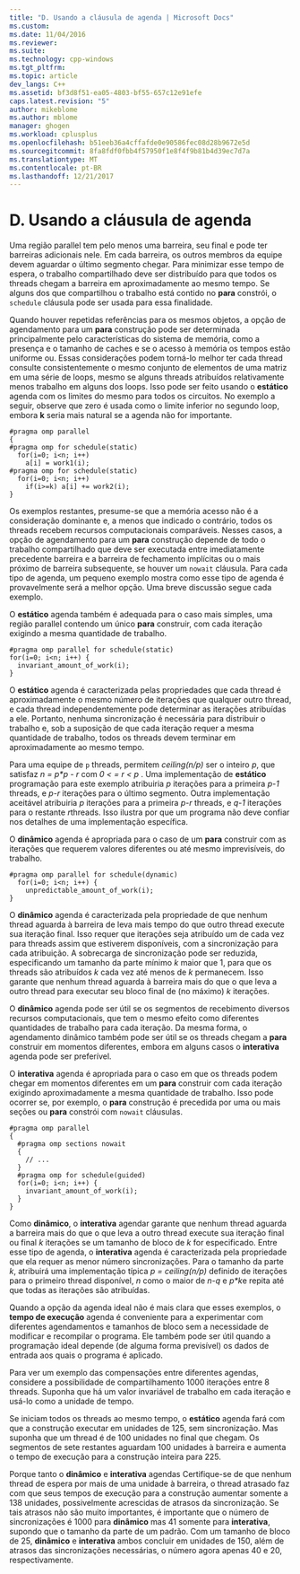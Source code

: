 ```yaml
---
title: "D. Usando a cláusula de agenda | Microsoft Docs"
ms.custom: 
ms.date: 11/04/2016
ms.reviewer: 
ms.suite: 
ms.technology: cpp-windows
ms.tgt_pltfrm: 
ms.topic: article
dev_langs: C++
ms.assetid: bf3d8f51-ea05-4803-bf55-657c12e91efe
caps.latest.revision: "5"
author: mikeblome
ms.author: mblome
manager: ghogen
ms.workload: cplusplus
ms.openlocfilehash: b51eeb36a4cffafde0e90586fec08d28b9672e5d
ms.sourcegitcommit: 8fa8fdf0fbb4f57950f1e8f4f9b81b4d39ec7d7a
ms.translationtype: MT
ms.contentlocale: pt-BR
ms.lasthandoff: 12/21/2017
---
```

# <a name="d-using-the-schedule-clause"></a>D. Usando a cláusula de agenda
Uma região parallel tem pelo menos uma barreira, seu final e pode ter barreiras adicionais nele. Em cada barreira, os outros membros da equipe devem aguardar o último segmento chegar. Para minimizar esse tempo de espera, o trabalho compartilhado deve ser distribuído para que todos os threads chegam a barreira em aproximadamente ao mesmo tempo. Se alguns dos que compartilhou o trabalho está contido no **para** constrói, o `schedule` cláusula pode ser usada para essa finalidade.  
  
 Quando houver repetidas referências para os mesmos objetos, a opção de agendamento para um **para** construção pode ser determinada principalmente pelo características do sistema de memória, como a presença e o tamanho de caches e se o acesso à memória os tempos estão uniforme ou. Essas considerações podem torná-lo melhor ter cada thread consulte consistentemente o mesmo conjunto de elementos de uma matriz em uma série de loops, mesmo se alguns threads atribuídos relativamente menos trabalho em alguns dos loops. Isso pode ser feito usando o **estático** agenda com os limites do mesmo para todos os circuitos. No exemplo a seguir, observe que zero é usada como o limite inferior no segundo loop, embora **k** seria mais natural se a agenda não for importante.  
  
```  
#pragma omp parallel  
{  
#pragma omp for schedule(static)  
  for(i=0; i<n; i++)  
    a[i] = work1(i);  
#pragma omp for schedule(static)  
  for(i=0; i<n; i++)  
    if(i>=k) a[i] += work2(i);  
}  
```  
  
 Os exemplos restantes, presume-se que a memória acesso não é a consideração dominante e, a menos que indicado o contrário, todos os threads recebem recursos computacionais comparáveis. Nesses casos, a opção de agendamento para um **para** construção depende de todo o trabalho compartilhado que deve ser executada entre imediatamente precedente barreira e a barreira de fechamento implícitas ou o mais próximo de barreira subsequente, se houver um `nowait` cláusula. Para cada tipo de agenda, um pequeno exemplo mostra como esse tipo de agenda é provavelmente será a melhor opção. Uma breve discussão segue cada exemplo.  
  
 O **estático** agenda também é adequada para o caso mais simples, uma região parallel contendo um único **para** construir, com cada iteração exigindo a mesma quantidade de trabalho.  
  
```  
#pragma omp parallel for schedule(static)  
for(i=0; i<n; i++) {  
  invariant_amount_of_work(i);  
}  
```  
  
 O **estático** agenda é caracterizada pelas propriedades que cada thread é aproximadamente o mesmo número de iterações que qualquer outro thread, e cada thread independentemente pode determinar as iterações atribuídas a ele. Portanto, nenhuma sincronização é necessária para distribuir o trabalho e, sob a suposição de que cada iteração requer a mesma quantidade de trabalho, todos os threads devem terminar em aproximadamente ao mesmo tempo.  
  
 Para uma equipe de `p` threads, permitem *ceiling(n/p)* ser o inteiro *p*, que satisfaz *n = p\*p - r* com *0 < = r < p* . Uma implementação de **estático** programação para este exemplo atribuiria *p* iterações para a primeira *p-1* threads, e *p-r* iterações para o último segmento.  Outra implementação aceitável atribuiria *p* iterações para a primeira *p-r* threads, e *q-1* iterações para o restante *r*threads. Isso ilustra por que um programa não deve confiar nos detalhes de uma implementação específica.  
  
 O **dinâmico** agenda é apropriada para o caso de um **para** construir com as iterações que requerem valores diferentes ou até mesmo imprevisíveis, do trabalho.  
  
```  
#pragma omp parallel for schedule(dynamic)  
  for(i=0; i<n; i++) {  
    unpredictable_amount_of_work(i);  
}  
```  
  
 O **dinâmico** agenda é caracterizada pela propriedade de que nenhum thread aguarda à barreira de leva mais tempo do que outro thread execute sua iteração final. Isso requer que iterações seja atribuído um de cada vez para threads assim que estiverem disponíveis, com a sincronização para cada atribuição. A sobrecarga de sincronização pode ser reduzida, especificando um tamanho da parte mínimo *k* maior que 1, para que os threads são atribuídos *k* cada vez até menos de *k* permanecem. Isso garante que nenhum thread aguarda à barreira mais do que o que leva a outro thread para executar seu bloco final de (no máximo) *k* iterações.  
  
 O **dinâmico** agenda pode ser útil se os segmentos de recebimento diversos recursos computacionais, que tem o mesmo efeito como diferentes quantidades de trabalho para cada iteração. Da mesma forma, o agendamento dinâmico também pode ser útil se os threads chegam a **para** construir em momentos diferentes, embora em alguns casos o **interativa** agenda pode ser preferível.  
  
 O **interativa** agenda é apropriada para o caso em que os threads podem chegar em momentos diferentes em um **para** construir com cada iteração exigindo aproximadamente a mesma quantidade de trabalho. Isso pode ocorrer se, por exemplo, o **para** construção é precedida por uma ou mais seções ou **para** constrói com `nowait` cláusulas.  
  
```  
#pragma omp parallel  
{  
  #pragma omp sections nowait  
  {  
    // ...  
  }  
  #pragma omp for schedule(guided)  
  for(i=0; i<n; i++) {  
    invariant_amount_of_work(i);  
  }  
}  
```  
  
 Como **dinâmico**, o **interativa** agendar garante que nenhum thread aguarda a barreira mais do que o que leva a outro thread execute sua iteração final ou final *k* iterações se um tamanho de bloco de *k* for especificado. Entre esse tipo de agenda, o **interativa** agenda é caracterizada pela propriedade que ela requer as menor número sincronizações. Para o tamanho da parte *k*, atribuirá uma implementação típica *p = ceiling(n/p)* definido de iterações para o primeiro thread disponível,  *n*  como o maior de *n-q* e *p\*k*e repita até que todas as iterações são atribuídas.  
  
 Quando a opção da agenda ideal não é mais clara que esses exemplos, o **tempo de execução** agenda é conveniente para a experimentar com diferentes agendamentos e tamanhos de bloco sem a necessidade de modificar e recompilar o programa. Ele também pode ser útil quando a programação ideal depende (de alguma forma previsível) os dados de entrada aos quais o programa é aplicado.  
  
 Para ver um exemplo das compensações entre diferentes agendas, considere a possibilidade de compartilhamento 1000 iterações entre 8 threads. Suponha que há um valor invariável de trabalho em cada iteração e usá-lo como a unidade de tempo.  
  
 Se iniciam todos os threads ao mesmo tempo, o **estático** agenda fará com que a construção executar em unidades de 125, sem sincronização. Mas suponha que um thread é de 100 unidades no final que chegam. Os segmentos de sete restantes aguardam 100 unidades à barreira e aumenta o tempo de execução para a construção inteira para 225.  
  
 Porque tanto o **dinâmico** e **interativa** agendas Certifique-se de que nenhum thread de espera por mais de uma unidade à barreira, o thread atrasado faz com que seus tempos de execução para a construção aumentar somente a 138 unidades, possivelmente acrescidas de atrasos da sincronização. Se tais atrasos não são muito importantes, é importante que o número de sincronizações é 1000 para **dinâmico** mas 41 somente para **interativa**, supondo que o tamanho da parte de um padrão. Com um tamanho de bloco de 25, **dinâmico** e **interativa** ambos concluir em unidades de 150, além de atrasos das sincronizações necessárias, o número agora apenas 40 e 20, respectivamente.